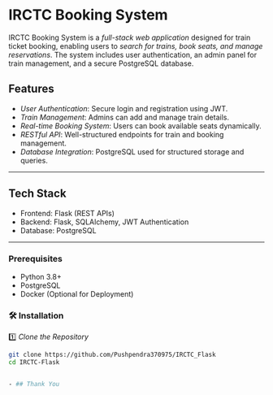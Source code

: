 #  IRCTC Booking System

IRCTC Booking System is a *full-stack web application* designed for train ticket booking, enabling users to *search for trains, book seats, and manage reservations*. The system includes user authentication, an admin panel for train management, and a secure PostgreSQL database.

##  Features

- *User Authentication*: Secure login and registration using JWT.
- *Train Management*: Admins can add and manage train details.
- *Real-time Booking System*: Users can book available seats dynamically.
- *RESTful API*: Well-structured endpoints for train and booking management.
- *Database Integration*: PostgreSQL used for structured storage and queries.


---

##  Tech Stack

- Frontend: Flask (REST APIs)
- Backend: Flask, SQLAlchemy, JWT Authentication
- Database: PostgreSQL


---



###  Prerequisites

- Python 3.8+
- PostgreSQL
- Docker (Optional for Deployment)



### 🛠 Installation

1️⃣ *Clone the Repository*  
```bash
git clone https://github.com/Pushpendra370975/IRCTC_Flask
cd IRCTC-Flask


- ## Thank You
